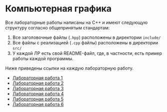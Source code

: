 # Компьютерная графика

Все лабораторные работы написаны на С++ и имеют следующую структуру согласно общепринятым стандартам:

1. Все заголовочные файлы (`.hpp`) расположены в директории `include/`
2. Все файлы с реализацией (`.cpp` файлы) расположены в директории `src/`
3. У каждой ЛР есть свой README-файл, где, в частности, есть пример работы каждой программы.

Ниже приведены ссылки на каждую лабораторную работу.

* [Лабораторная работа 1](lab01/)
* [Лабораторная работа 2](lab02/)
* [Лабораторная работа 3](lab03/)
* [Лабораторная работа 4](lab04/)
* [Лабораторная работа 5](lab05/)
* [Лабораторная работа 6](lab06/)
